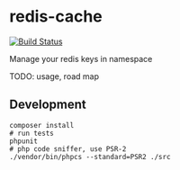 # redis-cache
[![Build Status](https://travis-ci.org/dyweb/redis-cache.svg)](https://travis-ci.org/dyweb/redis-cache)

Manage your redis keys in namespace 

TODO: usage, road map

## Development

````
composer install
# run tests
phpunit
# php code sniffer, use PSR-2
./vendor/bin/phpcs --standard=PSR2 ./src
````